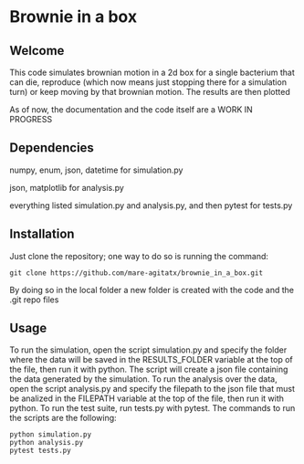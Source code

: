 # Brownie in a box

## Welcome

This code simulates brownian motion in a 2d box for a single bacterium that
can die, reproduce (which now means just stopping there for a simulation turn)
or keep moving by that brownian motion. The results are then plotted

As of now, the documentation and the code itself are a WORK IN PROGRESS

## Dependencies

numpy, enum, json, datetime for simulation.py

json, matplotlib for analysis.py

everything listed simulation.py and analysis.py, and then pytest for tests.py

## Installation

Just clone the repository; one way to do so is running the command:

```
git clone https://github.com/mare-agitatx/brownie_in_a_box.git
```

By doing so in the local folder a new folder is created with the code and
the .git repo files

## Usage

To run the simulation, open the script simulation.py and specify the folder
where the data will be saved in the RESULTS_FOLDER variable at the top of
the file, then run it with python. The script will create a json file
containing the data generated by the simulation.
To run the analysis over the data, open the script analysis.py  and specify
the filepath to the json file that must be analized in the FILEPATH variable at
the top of the file, then run it with python.
To run the test suite, run tests.py with pytest.
The commands to run the scripts are the following:

```
python simulation.py
python analysis.py
pytest tests.py
```
